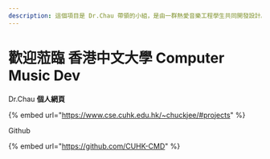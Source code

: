 ```yaml
---
description: 這個項目是 Dr.Chau 帶領的小組，是由一群熱愛音樂工程學生共同開發設計。此項目得到香港中文大學資助、新亞書院Reaching Out Award。
---
```


# 歡迎蒞臨 香港中文大學 Computer Music Dev

Dr.Chau **個人網頁**

{% embed url="https://www.cse.cuhk.edu.hk/~chuckjee/#projects" %}

Github&#x20;

{% embed url="https://github.com/CUHK-CMD" %}

